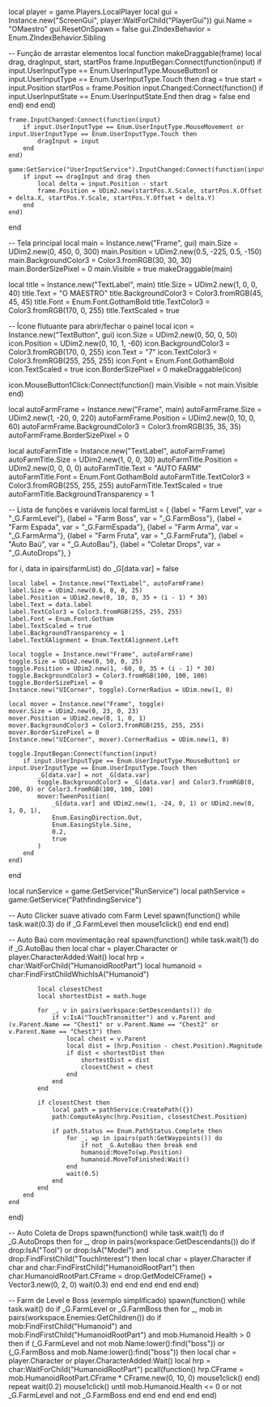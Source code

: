 local player = game.Players.LocalPlayer
local gui = Instance.new("ScreenGui", player:WaitForChild("PlayerGui"))
gui.Name = "OMaestro"
gui.ResetOnSpawn = false
gui.ZIndexBehavior = Enum.ZIndexBehavior.Sibling

-- Função de arrastar elementos
local function makeDraggable(frame)
	local drag, dragInput, start, startPos
	frame.InputBegan:Connect(function(input)
		if input.UserInputType == Enum.UserInputType.MouseButton1 or input.UserInputType == Enum.UserInputType.Touch then
			drag = true
			start = input.Position
			startPos = frame.Position
			input.Changed:Connect(function()
				if input.UserInputState == Enum.UserInputState.End then
					drag = false
				end
			end)
		end
	end)

	frame.InputChanged:Connect(function(input)
		if input.UserInputType == Enum.UserInputType.MouseMovement or input.UserInputType == Enum.UserInputType.Touch then
			dragInput = input
		end
	end)

	game:GetService("UserInputService").InputChanged:Connect(function(input)
		if input == dragInput and drag then
			local delta = input.Position - start
			frame.Position = UDim2.new(startPos.X.Scale, startPos.X.Offset + delta.X, startPos.Y.Scale, startPos.Y.Offset + delta.Y)
		end
	end)
end

-- Tela principal
local main = Instance.new("Frame", gui)
main.Size = UDim2.new(0, 450, 0, 300)
main.Position = UDim2.new(0.5, -225, 0.5, -150)
main.BackgroundColor3 = Color3.fromRGB(30, 30, 30)
main.BorderSizePixel = 0
main.Visible = true
makeDraggable(main)

local title = Instance.new("TextLabel", main)
title.Size = UDim2.new(1, 0, 0, 40)
title.Text = "O MAESTRO"
title.BackgroundColor3 = Color3.fromRGB(45, 45, 45)
title.Font = Enum.Font.GothamBold
title.TextColor3 = Color3.fromRGB(170, 0, 255)
title.TextScaled = true

-- Ícone flutuante para abrir/fechar o painel
local icon = Instance.new("TextButton", gui)
icon.Size = UDim2.new(0, 50, 0, 50)
icon.Position = UDim2.new(0, 10, 1, -60)
icon.BackgroundColor3 = Color3.fromRGB(170, 0, 255)
icon.Text = "7"
icon.TextColor3 = Color3.fromRGB(255, 255, 255)
icon.Font = Enum.Font.GothamBold
icon.TextScaled = true
icon.BorderSizePixel = 0
makeDraggable(icon)

icon.MouseButton1Click:Connect(function()
	main.Visible = not main.Visible
end)

local autoFarmFrame = Instance.new("Frame", main)
autoFarmFrame.Size = UDim2.new(1, -20, 0, 220)
autoFarmFrame.Position = UDim2.new(0, 10, 0, 60)
autoFarmFrame.BackgroundColor3 = Color3.fromRGB(35, 35, 35)
autoFarmFrame.BorderSizePixel = 0

local autoFarmTitle = Instance.new("TextLabel", autoFarmFrame)
autoFarmTitle.Size = UDim2.new(1, 0, 0, 30)
autoFarmTitle.Position = UDim2.new(0, 0, 0, 0)
autoFarmTitle.Text = "AUTO FARM"
autoFarmTitle.Font = Enum.Font.GothamBold
autoFarmTitle.TextColor3 = Color3.fromRGB(255, 255, 255)
autoFarmTitle.TextScaled = true
autoFarmTitle.BackgroundTransparency = 1

-- Lista de funções e variáveis
local farmList = {
    {label = "Farm Level", var = "_G.FarmLevel"},
    {label = "Farm Boss", var = "_G.FarmBoss"},
    {label = "Farm Espada", var = "_G.FarmEspada"},
    {label = "Farm Arma", var = "_G.FarmArma"},
    {label = "Farm Fruta", var = "_G.FarmFruta"},
    {label = "Auto Baú", var = "_G.AutoBau"},
    {label = "Coletar Drops", var = "_G.AutoDrops"},
}

for i, data in ipairs(farmList) do
    _G[data.var] = false

    local label = Instance.new("TextLabel", autoFarmFrame)
    label.Size = UDim2.new(0.6, 0, 0, 25)
    label.Position = UDim2.new(0, 10, 0, 35 + (i - 1) * 30)
    label.Text = data.label
    label.TextColor3 = Color3.fromRGB(255, 255, 255)
    label.Font = Enum.Font.Gotham
    label.TextScaled = true
    label.BackgroundTransparency = 1
    label.TextXAlignment = Enum.TextXAlignment.Left

    local toggle = Instance.new("Frame", autoFarmFrame)
    toggle.Size = UDim2.new(0, 50, 0, 25)
    toggle.Position = UDim2.new(1, -60, 0, 35 + (i - 1) * 30)
    toggle.BackgroundColor3 = Color3.fromRGB(100, 100, 100)
    toggle.BorderSizePixel = 0
    Instance.new("UICorner", toggle).CornerRadius = UDim.new(1, 0)

    local mover = Instance.new("Frame", toggle)
    mover.Size = UDim2.new(0, 23, 0, 23)
    mover.Position = UDim2.new(0, 1, 0, 1)
    mover.BackgroundColor3 = Color3.fromRGB(255, 255, 255)
    mover.BorderSizePixel = 0
    Instance.new("UICorner", mover).CornerRadius = UDim.new(1, 0)

    toggle.InputBegan:Connect(function(input)
        if input.UserInputType == Enum.UserInputType.MouseButton1 or input.UserInputType == Enum.UserInputType.Touch then
            _G[data.var] = not _G[data.var]
            toggle.BackgroundColor3 = _G[data.var] and Color3.fromRGB(0, 200, 0) or Color3.fromRGB(100, 100, 100)
            mover:TweenPosition(
                _G[data.var] and UDim2.new(1, -24, 0, 1) or UDim2.new(0, 1, 0, 1),
                Enum.EasingDirection.Out,
                Enum.EasingStyle.Sine,
                0.2,
                true
            )
        end
    end)
end

local runService = game:GetService("RunService")
local pathService = game:GetService("PathfindingService")

-- Auto Clicker suave ativado com Farm Level
spawn(function()
	while task.wait(0.3) do
		if _G.FarmLevel then
			mouse1click()
		end
	end
end)

-- Auto Baú com movimentação real
spawn(function()
	while task.wait(1) do
		if _G.AutoBau then
			local char = player.Character or player.CharacterAdded:Wait()
			local hrp = char:WaitForChild("HumanoidRootPart")
			local humanoid = char:FindFirstChildWhichIsA("Humanoid")

			local closestChest
			local shortestDist = math.huge

			for _, v in pairs(workspace:GetDescendants()) do
				if v:IsA("TouchTransmitter") and v.Parent and (v.Parent.Name == "Chest1" or v.Parent.Name == "Chest2" or v.Parent.Name == "Chest3") then
					local chest = v.Parent
					local dist = (hrp.Position - chest.Position).Magnitude
					if dist < shortestDist then
						shortestDist = dist
						closestChest = chest
					end
				end
			end

			if closestChest then
				local path = pathService:CreatePath({})
				path:ComputeAsync(hrp.Position, closestChest.Position)

				if path.Status == Enum.PathStatus.Complete then
					for _, wp in ipairs(path:GetWaypoints()) do
						if not _G.AutoBau then break end
						humanoid:MoveTo(wp.Position)
						humanoid.MoveToFinished:Wait()
					end
					wait(0.5)
				end
			end
		end
	end
end)

-- Auto Coleta de Drops
spawn(function()
	while task.wait(1) do
		if _G.AutoDrops then
			for _, drop in pairs(workspace:GetDescendants()) do
				if drop:IsA("Tool") or drop:IsA("Model") and drop:FindFirstChild("TouchInterest") then
					local char = player.Character
					if char and char:FindFirstChild("HumanoidRootPart") then
						char.HumanoidRootPart.CFrame = drop:GetModelCFrame() + Vector3.new(0, 2, 0)
						wait(0.3)
					end
				end
			end
		end
	end
end)

-- Farm de Level e Boss (exemplo simplificado)
spawn(function()
	while task.wait() do
		if _G.FarmLevel or _G.FarmBoss then
			for _, mob in pairs(workspace.Enemies:GetChildren()) do
				if mob:FindFirstChild("Humanoid") and mob:FindFirstChild("HumanoidRootPart") and mob.Humanoid.Health > 0 then
					if (_G.FarmLevel and not mob.Name:lower():find("boss")) or (_G.FarmBoss and mob.Name:lower():find("boss")) then
						local char = player.Character or player.CharacterAdded:Wait()
						local hrp = char:WaitForChild("HumanoidRootPart")
						pcall(function()
							hrp.CFrame = mob.HumanoidRootPart.CFrame * CFrame.new(0, 10, 0)
							mouse1click()
						end)
						repeat wait(0.2)
							mouse1click()
						until mob.Humanoid.Health <= 0 or not _G.FarmLevel and not _G.FarmBoss
					end
				end
			end
		end
	end
end)
